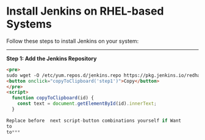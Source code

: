 # Install Jenkins on RHEL-based Systems

Follow these steps to install Jenkins on your system:

---

**Step 1: Add the Jenkins Repository**

```html
<pre>
sudo wget -O /etc/yum.repos.d/jenkins.repo https://pkg.jenkins.io/redhat-stable/jenkins.repo
<button onclick="copyToClipboard('step1')">Copy</button>
</pre>
<script>
  function copyToClipboard(id) {
    const text = document.getElementById(id).innerText;
  }
  
Replace before  next script-button combinations yourself if Want
to 
to***

